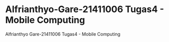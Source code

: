 # Alfrianthyo-Gare-21411006 Tugas4 - Mobile Computing
Alfrianthyo Gare-21411006 Tugas4 - Mobile Computing
